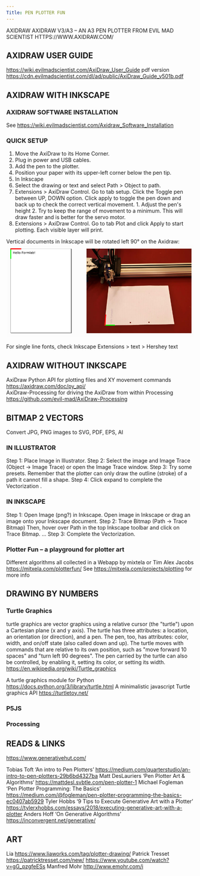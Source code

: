 ```yaml
---
Title: PEN PLOTTER FUN
---
```


AXIDRAW
AXIDRAW V3/A3 – AN A3 PEN PLOTTER FROM EVIL MAD SCIENTIST HTTPS://WWW.AXIDRAW.COM/
## AXIDRAW USER GUIDE
https://wiki.evilmadscientist.com/AxiDraw_User_Guide
pdf version https://cdn.evilmadscientist.com/dl/ad/public/AxiDraw_Guide_v501b.pdf

## AXIDRAW WITH INKSCAPE
### AXIDRAW SOFTWARE INSTALLATION
See https://wiki.evilmadscientist.com/Axidraw_Software_Installation

### QUICK SETUP
1. Move the AxiDraw to its Home Corner.
2. Plug in power and USB cables.
3. Add the pen to the plotter.
4. Position your paper with its upper-left corner below the pen tip.
5. In Inkscape
  1. Select the drawing or text and select Path > Object to path.
  2. Extensions > AxiDraw Control. Go to tab setup. Click the Toggle pen between UP, DOWN option. Click apply to toggle the pen down and back up to check the correct vertical movement.
    1. Adjust the pen's height
    2. Try to keep the range of movement to a minimum. This will draw faster and is better for the servo motor.
  3. Extensions > AxiDraw Control. Go to tab Plot and click Apply to start plotting. Each visible layer will print.

Vertical documents in Inkscape will be rotated left 90° on the Axidraw:
![](axidraw-left-turn.jpg)

For single line fonts, check Inkscape Extensions > text > Hershey text


## AXIDRAW WITHOUT INKSCAPE
AxiDraw Python API for plotting files and XY movement commands https://axidraw.com/doc/py_api/    
AxiDraw-Processing for driving the AxiDraw from within Processing https://github.com/evil-mad/AxiDraw-Processing


## BITMAP 2 VECTORS
Convert JPG, PNG images to SVG, PDF, EPS, AI
### IN ILLUSTRATOR
Step 1: Place Image in Illustrator.
Step 2: Select the image and Image Trace  (Object -> Image Trace) or open the Image Trace window.
Step 3: Try some presets. Remember that the plotter can only draw the outline (stroke) of a path it cannot fill a shape.
Step 4: Click expand to complete the Vectorization .

### IN INKSCAPE
Step 1: Open Image (png?) in Inkscape. Open image in Inkscape or drag an image onto your Inkscape document.
Step 2: Trace Bitmap (Path -> Trace Bitmap) Then, hover over Path in the top Inkscape toolbar and click on Trace Bitmap. ...
Step 3: Complete the Vectorization.

### Plotter Fun – a playground for plotter art
Different algorithms all collected in a Webapp by mixtela or Tim Alex Jacobs https://mitxela.com/plotterfun/
See https://mitxela.com/projects/plotting for more info

## DRAWING BY NUMBERS
### Turtle Graphics
turtle graphics are vector graphics using a relative cursor (the "turtle") upon a Cartesian plane (x and y axis).
The turtle has three attributes: a location, an orientation (or direction), and a pen. The pen, too, has attributes: color, width, and on/off state (also called down and up).
The turtle moves with commands that are relative to its own position, such as "move forward 10 spaces" and "turn left 90 degrees". The pen carried by the turtle can also be controlled, by enabling it, setting its color, or setting its width.
https://en.wikipedia.org/wiki/Turtle_graphics

A turtle graphics module for Python  https://docs.python.org/3/library/turtle.html
A minimalistic javascript Turtle graphics API https://turtletoy.net/

### P5JS
### Processing
### 

## READS & LINKS

https://www.generativehut.com/

Tobias Toft ‘An intro to Pen Plotters’ https://medium.com/quarterstudio/an-intro-to-pen-plotters-29b6bd4327ba
Matt DesLauriers ‘Pen Plotter Art & Algorithms‘ https://mattdesl.svbtle.com/pen-plotter-1
Michael Fogleman ‘Pen Plotter Programming: The Basics’ https://medium.com/@fogleman/pen-plotter-programming-the-basics-ec0407ab5929
Tyler Hobbs ‘9 Tips to Execute Generative Art with a Plotter’ https://tylerxhobbs.com/essays/2018/executing-generative-art-with-a-plotter
Anders Hoff ‘On Generative Algorithms’ https://inconvergent.net/generative/

## ART
Lia https://www.liaworks.com/tag/plotter-drawing/
Patrick Tresset https://patricktresset.com/new/
https://www.youtube.com/watch?v=gG_pzgfeESs
Manfred Mohr http://www.emohr.com/i
